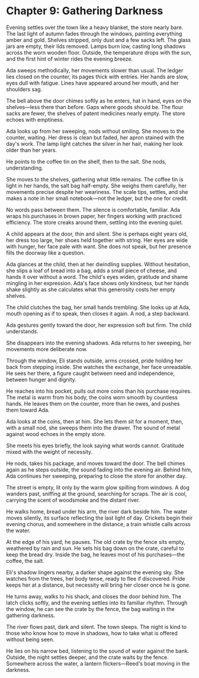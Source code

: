 # Chapter 9: Gathering Darkness

Evening settles over the town like a heavy blanket, the store nearly bare. The last light of autumn fades through the windows, painting everything amber and gold. Shelves stripped, only dust and a few sacks left. The glass jars are empty, their lids removed. Lamps burn low, casting long shadows across the worn wooden floor. Outside, the temperature drops with the sun, and the first hint of winter rides the evening breeze.

Ada sweeps methodically, her movements slower than usual. The ledger lies closed on the counter, its pages thick with entries. Her hands are slow, eyes dull with fatigue. Lines have appeared around her mouth, and her shoulders sag.

The bell above the door chimes softly as he enters, hat in hand, eyes on the shelves—less there than before. Gaps where goods should be. The flour sacks are fewer, the shelves of patent medicines nearly empty. The store echoes with emptiness.

Ada looks up from her sweeping, nods without smiling. She moves to the counter, waiting. Her dress is clean but faded, her apron stained with the day's work. The lamp light catches the silver in her hair, making her look older than her years.

He points to the coffee tin on the shelf, then to the salt. She nods, understanding.

She moves to the shelves, gathering what little remains. The coffee tin is light in her hands, the salt bag half-empty. She weighs them carefully, her movements precise despite her weariness. The scale tips, settles, and she makes a note in her small notebook—not the ledger, but the one for credit.

No words pass between them. The silence is comfortable, familiar. Ada wraps his purchases in brown paper, her fingers working with practiced efficiency. The store creaks around them, settling into the evening quiet.

A child appears at the door, thin and silent. She is perhaps eight years old, her dress too large, her shoes held together with string. Her eyes are wide with hunger, her face pale with want. She does not speak, but her presence fills the doorway like a question.

Ada glances at the child, then at her dwindling supplies. Without hesitation, she slips a loaf of bread into a bag, adds a small piece of cheese, and hands it over without a word. The child's eyes widen, gratitude and shame mingling in her expression. Ada's face shows only kindness, but her hands shake slightly as she calculates what this generosity costs her empty shelves.

The child clutches the bag, her small hands trembling. She looks up at Ada, mouth opening as if to speak, then closes it again. A nod, a step backward.

Ada gestures gently toward the door, her expression soft but firm. The child understands.

She disappears into the evening shadows. Ada returns to her sweeping, her movements more deliberate now.

Through the window, Eli stands outside, arms crossed, pride holding her back from stepping inside. She watches the exchange, her face unreadable. He sees her there, a figure caught between need and independence, between hunger and dignity.

He reaches into his pocket, pulls out more coins than his purchase requires. The metal is warm from his body, the coins worn smooth by countless hands. He leaves them on the counter, more than he owes, and pushes them toward Ada.

Ada looks at the coins, then at him. She lets them sit for a moment, then, with a small nod, she sweeps them into the drawer. The sound of metal against wood echoes in the empty store.

She meets his eyes briefly, the look saying what words cannot. Gratitude mixed with the weight of necessity.

He nods, takes his package, and moves toward the door. The bell chimes again as he steps outside, the sound fading into the evening air. Behind him, Ada continues her sweeping, preparing to close the store for another day.

The street is empty, lit only by the warm glow spilling from windows. A dog wanders past, sniffing at the ground, searching for scraps. The air is cool, carrying the scent of woodsmoke and the distant river.

He walks home, bread under his arm, the river dark beside him. The water moves silently, its surface reflecting the last light of day. Crickets begin their evening chorus, and somewhere in the distance, a train whistle calls across the water.

At the edge of his yard, he pauses. The old crate by the fence sits empty, weathered by rain and sun. He sets his bag down on the crate, careful to keep the bread dry. Inside the bag, he leaves most of his purchases—the coffee, the salt.

Eli's shadow lingers nearby, a darker shape against the evening sky. She watches from the trees, her body tense, ready to flee if discovered. Pride keeps her at a distance, but necessity will bring her closer once he is gone.

He turns away, walks to his shack, and closes the door behind him. The latch clicks softly, and the evening settles into its familiar rhythm. Through the window, he can see the crate by the fence, the bag waiting in the gathering darkness.

The river flows past, dark and silent. The town sleeps. The night is kind to those who know how to move in shadows, how to take what is offered without being seen.

He lies on his narrow bed, listening to the sound of water against the bank. Outside, the night settles deeper, and the crate waits by the fence. Somewhere across the water, a lantern flickers—Reed's boat moving in the darkness. 
